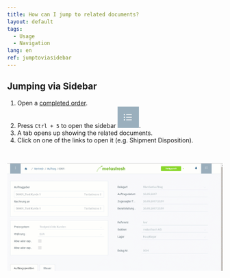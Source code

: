 ```yaml
---
title: How can I jump to related documents?
layout: default
tags:
  - Usage
  - Navigation
lang: en
ref: jumptoviasidebar
---
```


## Jumping via Sidebar

1. Open a [completed order](SalesOrder_recording).
1. Press `Ctrl + 5` to open the sidebar ![](assets/Sidebar_Icon_WebUI.png).
1. A tab opens up showing the related documents.
1. Click on one of the links to open it (e.g. Shipment Disposition).
<br>

![](assets/jumptosidebar.gif)
